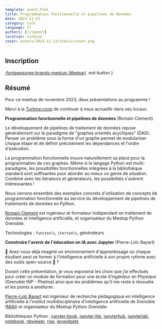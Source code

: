 ```yaml
---
template: event.html
title: Programmation fonctionnelle et pipelines de données
date: 2023-11-23
category: talk
language: fr
authors: [rclement]
location: turbine
cover: events/2023-11-23/static/cover.png
---
```


## Inscription

[:fontawesome-brands-meetup: Meetup](https://www.meetup.com/fr-FR/groupe-dutilisateurs-python-grenoble/events/297243727/){ .md-button }

## Résumé

Pour ce meetup de novembre 2023, deux présentations au programme !

Merci à la [Turbine.coop](https://turbine.coop/) de continuer à nous accueillir dans ses locaux.

**Programmation fonctionnelle et pipelines de données** (Romain Clement)

Le développement de pipelines de traitement de données repose généralement sur le paradigme de "graphes orientés acycliques" (DAG). Penser un problème sous la forme d'un graphe permet de modulariser chaque étape et de définir précisément les dépendances et l'ordre d'exécution.

La programmation fonctionnelle trouve naturellement sa place pour la programmation de ces graphes. Même si le langage Python est multi-paradigme, les possibilités fonctionnelles intégrées à la bibliothèque standard sont suffisantes pour aborder au mieux ce genre de situation. Combiné avec les itérateurs et générateurs, les possibilités s'avèrent intéressantes !

Nous verrons ensemble des exemples concrets d'utilisation de concepts de programmation fonctionnelle au service du développement de pipelines de traitements de données en Python.

[Romain Clement](https://www.linkedin.com/in/romainclement/) est ingénieur et formateur indépendant en traitement de données et intelligence artificielle, et organisateur du Meetup Python Grenoble.

Technologies : `functools`, `itertools`, générateurs

**Construire l'avenir de l'éducation en IA avec Jupyter** (Pierre-Loïc Bayart)

🤔 Avez-vous déjà imaginé un environnement d'apprentissage où chaque étudiant peut se former à l'intelligence artificielle à son propre rythme avec des outils open-source 🐍 ?

Durant cette présentation, je vous exposerai les choix que j’ai effectués pour créer un module de formation pour une école d’ingénieur en Physique (Grenoble INP - Phelma) ainsi que les problèmes qu’il me reste à résoudre et les points à améliorer.

[Pierre-Loïc Bayart](https://www.linkedin.com/in/pierreloicbayart/) est ingénieur de recherche pédagogique en intelligence artificielle à l'institut multidisciplinaire d'intelligence artificielle de Grenoble ([MIAI](https://miai.univ-grenoble-alpes.fr/institut-miai/l-institut-miai-grenoble-alpes-798295.kjsp)) et organisateur du Meetup Python Grenoble.

Bibliothèques Python : [jupyter-book](https://jupyterbook.org/en/stable/intro.html), [jupyter-lite](https://jupyterlite.readthedocs.io/en/stable/), [jupyterhub](https://jupyter.org/hub), [jupyterlab](https://jupyterlab.readthedocs.io/en/latest/), [notebook](https://docs.jupyter.org/en/latest/), [nbviewer](https://nbviewer.org/), [rise](https://rise.readthedocs.io/en/latest/), [ipywidgets](https://ipywidgets.readthedocs.io/en/stable/)